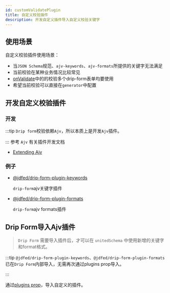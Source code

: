 ```yaml
---
id: customValidatePlugin
title: 自定义校验插件
description: 开发自定义插件导入自定义校验关键字
---
```


## 使用场景
自定义校验插件使用场景：

* 当`JSON Schema`规范、`ajv-keywords`、`ajv-formats`所提供的关键字无法满足
* 当前校验在某种业务情况比较常见
* [onValidate](../use/onValidate)中的的校验多个drip-form表单均要使用
* 希望当前校验可以直接在`generator`中配置

## 开发自定义校验插件

### 开发

:::tip
`Drip form`校验依赖`Ajv`，所以本质上是开发`Ajv`插件。

:::
参考 `Ajv` 有关插件开发文档
- [Extending Ajv](https://ajv.js.org/packages/#plugins)

### 例子

- [@jdfed/drip-form-plugin-keywords](https://github.com/JDFED/drip-form/tree/dev/packages/drip-form-plugin-keywords)

  `drip-form`ajv关键字插件

- [@jdfed/drip-form-plugin-formats](https://github.com/JDFED/drip-form/tree/dev/packages/drip-form-plugin-formats)

  `drip-form`ajv formats插件

## Drip Form导入Ajv插件

> `Drip Form` 需要导入插件后，才可以在 `unitedSchema` 中使用新增的关键字和format格式。

:::tip
`@jdfed/drip-form-plugin-keywords`、`@jdfed/drip-form-plugin-formats`已在`Drip Form`内部导入，无需再次通过plugins prop导入。

:::

通过[plugins prop](../API/formProp/plugins)，导入自定义的插件。
